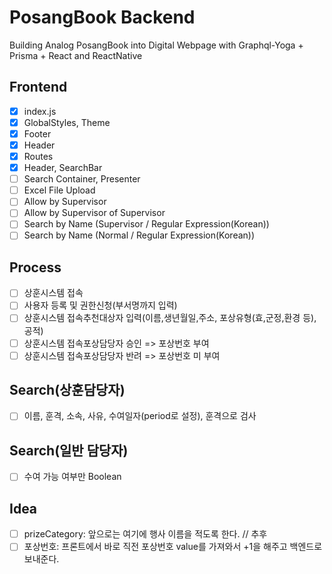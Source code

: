 # PosangBook Backend

Building Analog PosangBook into Digital Webpage with Graphql-Yoga + Prisma + React and ReactNative

## Frontend

- [x] index.js
- [x] GlobalStyles, Theme
- [x] Footer
- [x] Header
- [x] Routes
- [x] Header, SearchBar
- [ ] Search Container, Presenter
- [ ] Excel File Upload
- [ ] Allow by Supervisor
- [ ] Allow by Supervisor of Supervisor
- [ ] Search by Name (Supervisor / Regular Expression(Korean))
- [ ] Search by Name (Normal / Regular Expression(Korean))

## Process

- [ ] 상훈시스템 접속
- [ ] 사용자 등록 및 권한신청(부서명까지 입력)
- [ ] 상훈시스템 접속추천대상자 입력(이름,생년월일,주소, 포상유형(효,군정,환경 등),공적)
- [ ] 상훈시스템 접속포상담당자 승인 => 포상번호 부여
- [ ] 상훈시스템 접속포상담당자 반려 => 포상번호 미 부여

## Search(상훈담당자)

- [ ] 이름, 훈격, 소속, 사유, 수여일자(period로 설정), 훈격으로 검사

## Search(일반 담당자)

- [ ] 수여 가능 여부만 Boolean

## Idea

- [ ] prizeCategory: 앞으로는 여기에 행사 이름을 적도록 한다. // 추후
- [ ] 포상번호: 프론트에서 바로 직전 포상번호 value를 가져와서 +1을 해주고 백엔드로 보내준다.
